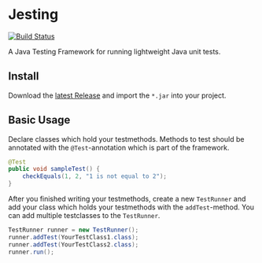 # Jesting   

[![Build Status](https://travis-ci.org/FelixBaum/Jesting.svg?branch=master)](https://travis-ci.org/FelixBaum/Jesting)

A Java Testing Framework for running lightweight Java unit tests.

## Install

Download the [latest Release](https://github.com/FelixBaum/Jesting/releases/tag/v1.0) and import the `*.jar` into your project.

## Basic Usage

Declare classes which hold your testmethods. Methods to test should be annotated with the `@Test`-annotation which is part of the framework.

```Java
@Test
public void sampleTest() {
    checkEquals(1, 2, "1 is not equal to 2");
}
```

After you finished writing your testmethods, create a new `TestRunner` and add your class which holds your testmethods with the `addTest`-method. You can add multiple testclasses to the `TestRunner`.

```Java
TestRunner runner = new TestRunner();
runner.addTest(YourTestClass1.class);
runner.addTest(YourTestClass2.class);
runner.run();
```
